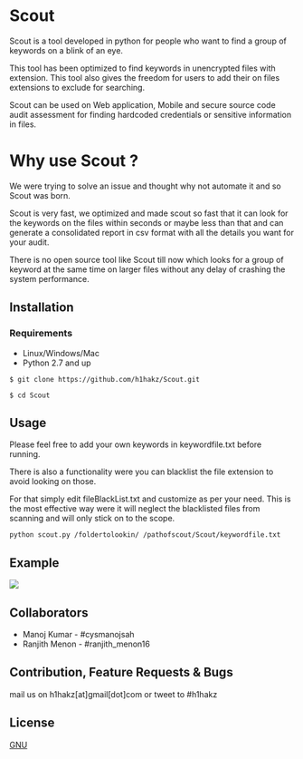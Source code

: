 # Scout

Scout is a tool developed in python for people who want to find a group of keywords on a blink of an eye.

This tool has been optimized to find keywords in unencrypted files with extension. This tool also gives the freedom for users to add their on files extensions to exclude for searching.

Scout can be used on Web application, Mobile and secure source code audit assessment for finding hardcoded credentials or sensitive information in files.

# Why use Scout ?

We were trying to solve an issue and thought why not automate it and so Scout was born.

Scout is very fast, we optimized and made scout so fast that it can look for the keywords on the files within seconds or maybe less than that and can generate a consolidated report in csv format with all the details you want for your audit.

There is no open source tool like Scout till now which looks for a group of keyword at the same time on larger files without any delay of crashing the system performance.

## Installation

### Requirements
* Linux/Windows/Mac
* Python 2.7 and up

`$ git clone https://github.com/h1hakz/Scout.git`

`$ cd Scout`

## Usage

Please feel free to add your own keywords in keywordfile.txt before running.

There is also a functionality were you can blacklist the file extension to avoid looking on those.

For that simply edit fileBlackList.txt and customize as per your need. This is the most effective way were it will neglect the blacklisted files from scanning and will only stick on to the scope.

```
python scout.py /foldertolookin/ /pathofscout/Scout/keywordfile.txt
```

## Example

<img src="https://github.com/h1hakz/Scout/blob/master/Scout-Demo.gif"/>

## Collaborators

* Manoj Kumar - #cysmanojsah
* Ranjith Menon - #ranjith_menon16


## Contribution, Feature Requests & Bugs

mail us on h1hakz[at]gmail[dot]com or tweet to #h1hakz

## License
[GNU](https://github.com/h1hakz/Scout/blob/master/LICENSE)
